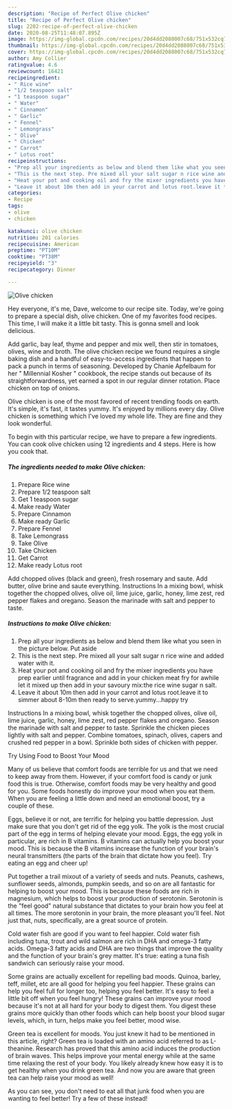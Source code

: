 ```yaml
---
description: "Recipe of Perfect Olive chicken"
title: "Recipe of Perfect Olive chicken"
slug: 2202-recipe-of-perfect-olive-chicken
date: 2020-08-25T11:48:07.895Z
image: https://img-global.cpcdn.com/recipes/20d4dd2088007c68/751x532cq70/olive-chicken-recipe-main-photo.jpg
thumbnail: https://img-global.cpcdn.com/recipes/20d4dd2088007c68/751x532cq70/olive-chicken-recipe-main-photo.jpg
cover: https://img-global.cpcdn.com/recipes/20d4dd2088007c68/751x532cq70/olive-chicken-recipe-main-photo.jpg
author: Amy Collier
ratingvalue: 4.6
reviewcount: 16421
recipeingredient:
- " Rice wine"
- "1/2 teaspoon salt"
- "1 teaspoon sugar"
- " Water"
- " Cinnamon"
- " Garlic"
- " Fennel"
- " Lemongrass"
- " Olive"
- " Chicken"
- " Carrot"
- " Lotus root"
recipeinstructions:
- "Prep all your ingredients as below and blend them like what you seen in the picture below. Put aside"
- "This is the next step. Pre mixed all your salt sugar n rice wine and added water with it."
- "Heat your pot and cooking oil and fry the mixer ingredients you have prep earlier until fragrance and add in your chicken meat fry for awhile let it mixed up then add in your savoury mix:the rice wine sugar n salt."
- "Leave it about 10m then add in your carrot and lotus root.leave it to simmer about 8-10m then ready to serve.yummy...happy try"
categories:
- Recipe
tags:
- olive
- chicken

katakunci: olive chicken 
nutrition: 201 calories
recipecuisine: American
preptime: "PT10M"
cooktime: "PT38M"
recipeyield: "3"
recipecategory: Dinner

---
```



![Olive chicken](https://img-global.cpcdn.com/recipes/20d4dd2088007c68/751x532cq70/olive-chicken-recipe-main-photo.jpg)

Hey everyone, it's me, Dave, welcome to our recipe site. Today, we're going to prepare a special dish, olive chicken. One of my favorites food recipes. This time, I will make it a little bit tasty. This is gonna smell and look delicious.

Add garlic, bay leaf, thyme and pepper and mix well, then stir in tomatoes, olives, wine and broth. The olive chicken recipe we found requires a single baking dish and a handful of easy-to-access ingredients that happen to pack a punch in terms of seasoning. Developed by Chanie Apfelbaum for her &#34; Millennial Kosher &#34; cookbook, the recipe stands out because of its straightforwardness, yet earned a spot in our regular dinner rotation. Place chicken on top of onions.

Olive chicken is one of the most favored of recent trending foods on earth. It's simple, it's fast, it tastes yummy. It's enjoyed by millions every day. Olive chicken is something which I've loved my whole life. They are fine and they look wonderful.


To begin with this particular recipe, we have to prepare a few ingredients. You can cook olive chicken using 12 ingredients and 4 steps. Here is how you cook that.

<!--inarticleads1-->

##### The ingredients needed to make Olive chicken:

1. Prepare  Rice wine
1. Prepare 1/2 teaspoon salt
1. Get 1 teaspoon sugar
1. Make ready  Water
1. Prepare  Cinnamon
1. Make ready  Garlic
1. Prepare  Fennel
1. Take  Lemongrass
1. Take  Olive
1. Take  Chicken
1. Get  Carrot
1. Make ready  Lotus root


Add chopped olives (black and green), fresh rosemary and saute. Add butter, olive brine and saute everything. Instructions In a mixing bowl, whisk together the chopped olives, olive oil, lime juice, garlic, honey, lime zest, red pepper flakes and oregano. Season the marinade with salt and pepper to taste. 

<!--inarticleads2-->

##### Instructions to make Olive chicken:

1. Prep all your ingredients as below and blend them like what you seen in the picture below. Put aside
1. This is the next step. Pre mixed all your salt sugar n rice wine and added water with it.
1. Heat your pot and cooking oil and fry the mixer ingredients you have prep earlier until fragrance and add in your chicken meat fry for awhile let it mixed up then add in your savoury mix:the rice wine sugar n salt.
1. Leave it about 10m then add in your carrot and lotus root.leave it to simmer about 8-10m then ready to serve.yummy...happy try


Instructions In a mixing bowl, whisk together the chopped olives, olive oil, lime juice, garlic, honey, lime zest, red pepper flakes and oregano. Season the marinade with salt and pepper to taste. Sprinkle the chicken pieces lightly with salt and pepper. Combine tomatoes, spinach, olives, capers and crushed red pepper in a bowl. Sprinkle both sides of chicken with pepper. 

Try Using Food to Boost Your Mood


Many of us believe that comfort foods are terrible for us and that we need to keep away from them. However, if your comfort food is candy or junk food this is true. Otherwise, comfort foods may be very healthy and good for you. Some foods honestly do improve your mood when you eat them. When you are feeling a little down and need an emotional boost, try a couple of these.

Eggs, believe it or not, are terrific for helping you battle depression. Just make sure that you don't get rid of the egg yolk. The yolk is the most crucial part of the egg in terms of helping elevate your mood. Eggs, the egg yolk in particular, are rich in B vitamins. B vitamins can actually help you boost your mood. This is because the B vitamins increase the function of your brain's neural transmitters (the parts of the brain that dictate how you feel). Try eating an egg and cheer up!

Put together a trail mixout of a variety of seeds and nuts. Peanuts, cashews, sunflower seeds, almonds, pumpkin seeds, and so on are all fantastic for helping to boost your mood. This is because these foods are rich in magnesium, which helps to boost your production of serotonin. Serotonin is the "feel good" natural substance that dictates to your brain how you feel at all times. The more serotonin in your brain, the more pleasant you'll feel. Not just that, nuts, specifically, are a great source of protein.

Cold water fish are good if you want to feel happier. Cold water fish including tuna, trout and wild salmon are rich in DHA and omega-3 fatty acids. Omega-3 fatty acids and DHA are two things that improve the quality and the function of your brain's grey matter. It's true: eating a tuna fish sandwich can seriously raise your mood. 

Some grains are actually excellent for repelling bad moods. Quinoa, barley, teff, millet, etc are all good for helping you feel happier. These grains can help you feel full for longer too, helping you feel better. It's easy to feel a little bit off when you feel hungry! These grains can improve your mood because it's not at all hard for your body to digest them. You digest these grains more quickly than other foods which can help boost your blood sugar levels, which, in turn, helps make you feel better, mood wise.

Green tea is excellent for moods. You just knew it had to be mentioned in this article, right? Green tea is loaded with an amino acid referred to as L-theanine. Research has proved that this amino acid induces the production of brain waves. This helps improve your mental energy while at the same time relaxing the rest of your body. You likely already knew how easy it is to get healthy when you drink green tea. And now you are aware that green tea can help raise your mood as well!

As you can see, you don't need to eat all that junk food when you are wanting to feel better! Try a few of these instead!

